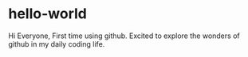 # hello-world

Hi Everyone, 
  First time using github. Excited to explore the wonders of github in my daily coding life.
